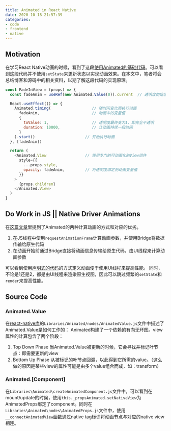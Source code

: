 ```yaml
---
title: Animated in React Native
date: 2020-10-18 21:57:39
categories:
- code
- frontend
- native
---
```


## Motivation
在学习React Native动画的时候，看到了这段[使用Animated的基础代码](https://zhuanlan.zhihu.com/p/103293495)。可以看到这段代码并不使用`setState`来更新状态以实现动画效果。在本文中，笔者将会总结博客和源码中的相关资料，以期了解这段代码的实现原理。
```JavaScript
const FadeInView = (props) => {
  const fadeAnim = useRef(new Animated.Value(0)).current  // 透明度初始值设为0

  React.useEffect(() => {
    Animated.timing(                  // 随时间变化而执行动画
      fadeAnim,                       // 动画中的变量值
      {
        toValue: 1,                   // 透明度最终变为1，即完全不透明
        duration: 10000,              // 让动画持续一段时间
      }
    ).start()                      // 开始执行动画
  }, [fadeAnim])

  return (
    <Animated.View                 // 使用专门的可动画化的View组件
      style={{
        ...props.style,
        opacity: fadeAnim,         // 将透明度绑定到动画变量值
      }}
    >
      {props.children}
    </Animated.View>
  )
}
```

## Do Work in JS || Native Driver Animations
在[这篇文章](https://www.freecodecamp.org/news/how-react-native-animations-work/)里提到了Animated的两种计算动画的方式和对应的优劣。
1. 在JS线程中使用`requestAnimationFrame`计算动画参数，并使用Bridge将数据传输给原生代码
2. 在动画开始前通过Bridge直接将动画信息传输给原生代码，由UI线程来计算动画参数

可以看到使用[声明式的代码](https://ui.dev/imperative-vs-declarative-programming/)的方式定义动画便于使用UI线程来提高性能。
同时，不论是1还是2，都是由UI线程来渲染原生视图，因此可以跳过频繁的`setState`和`render`来提高性能。

## Source Code
### Animated.Value
在[react-native库](https://github.com/facebook/react-native)的`Libraries/Animated/nodes/AnimatedValue.js`文件中描述了Animated.Value是如何工作的：
Animated构建了一个依赖的有向无环图。view属性的计算包含了两个阶段：
1. Top Down Phase
   当Animated.Value被更新的时候，它会寻找并标记叶节点：即需要更新的view
2. Bottom Up Phase
   从被标记的叶节点回溯，以此得到它所需的value。（这么做的原因是某些view的属性可能是由多个value组合而成，如：transform）

### Animated.[Component]
在`Libraries\Animated\createAnimatedComponent.js`文件中，可以看到在mount/update的时候，使用`this._propsAnimated.setNativeView`为AnimatedProps绑定了component。同时在`Libraries\Animated\nodes\AnimatedProps.js`文件中，使用`__connectAnimatedView`函数通过native tag标识将动画节点与对应的native view相连。
